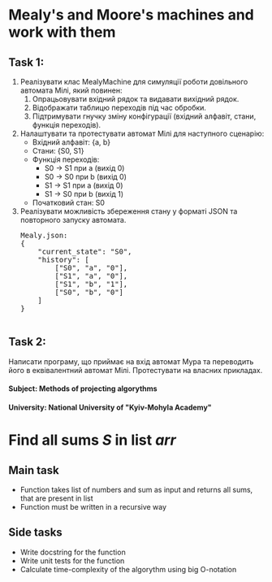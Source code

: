 <h1>Mealy's and Moore's machines and work with them</h1>
<h2>Task 1:</h2>
<ol>
    <li>Реалізувати клас MealyMachine для симуляції роботи довільного автомата Мілі, який повинен:
        <ol>
            <li>Опрацьовувати вхідний рядок та видавати вихідний рядок.</li>
            <li>Відображати таблицю переходів під час обробки.</li>
            <li>Підтримувати гнучку зміну конфігурації (вхідний алфавіт, стани, функція переходів).</li>
        </ol>
    </li>
    <li>Налаштувати та протестувати автомат Мілі для наступного сценарію:
        <ul>
            <li>Вхідний алфавіт: {a, b}</li>
            <li>Стани: {S0, S1}</li>
            <li>Функція переходів:
                <ul>
                    <li>S0 → S1 при a (вихід 0)</li>
                    <li>S0 → S0 при b (вихід 0)</li>
                    <li>S1 → S1 при a (вихід 0)</li>
                    <li>S1 → S0 при b (вихід 1)</li>
                </ul>
            </li>
            <li>Початковий стан: S0</li>
        </ul>
    </li>
    <li>Реалізувати можливість збереження стану у форматі JSON та повторного запуску автомата.
        <pre>
Mealy.json:
{
    "current_state": "S0",
    "history": [
        ["S0", "a", "0"],
        ["S1", "a", "0"],
        ["S1", "b", "1"],
        ["S0", "b", "0"]
    ]
}
        </pre>
    </li>
</ol>
<h2>Task 2:</h2>
  Написати програму, що приймає на вхід автомат Мура та переводить його в еквівалентний
  автомат Мілі. Протестувати на власних прикладах.
<h4>Subject: Methods of projecting algorythms</h4>
<h4>University: National University of "Kyiv-Mohyla Academy"</h4>

<h1>Find all sums <i>S</i> in list <i>arr</i></h1>
<h2>Main task</h2>
<ul>
    <li>
        Function takes list of numbers and sum as input and returns all sums, that are present in list
    </li>
    <li>
        Function must be written in a recursive way
    </li>
</ul>
<h2>Side tasks</h2>
<ul>
    <li>
        Write docstring for the function
    </li>
    <li>
        Write unit tests for the function
    </li>
    <li>
        Calculate time-complexity of the algorythm using big O-notation
    </li>
</ul>

